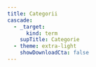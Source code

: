 ```yaml
---
title: Categorii
cascade:
  - _target:
      kind: term
    supTitle: Categorie
  - theme: extra-light
    showDownloadCta: false
---
```

